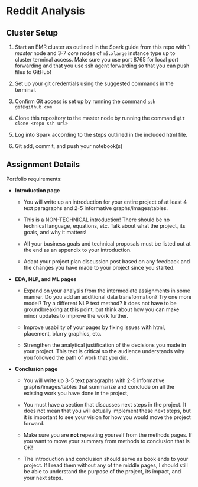 # Reddit Analysis

## Cluster Setup

1.  Start an EMR cluster as outlined in the Spark guide from this repo with 1 *master* node and 3-7 *core* nodes of `m5.xlarge` instance type up to cluster terminal access. Make sure you use port 8765 for local port forwarding and that you use ssh agent forwarding so that you can push files to GitHub!

2.  Set up your git credentials using the suggested commands in the terminal.

3.  Confirm Git access is set up by running the command `ssh git@github.com`

4.  Clone this repository to the master node by running the command `git clone <repo ssh url>`

5.  Log into Spark according to the steps outlined in the included html file.

6.  Git add, commit, and push your notebook(s)

## Assignment Details 

Portfolio requirements:

-   **Introduction page**

    -   You will write up an introduction for your entire project of at least 4 text paragraphs and 2-5 informative graphs/images/tables.

    -   This is a NON-TECHNICAL introduction! There should be no technical language, equations, etc. Talk about what the project, its goals, and why it matters!

    -   All your business goals and technical proposals must be listed out at the end as an appendix to your introduction.

    -   Adapt your project plan discussion post based on any feedback and the changes you have made to your project since you started.

-   **EDA, NLP, and ML pages**

    -   Expand on your analysis from the intermediate assignments in some manner. Do you add an additional data transformation? Try one more model? Try a different NLP text method? It does not have to be groundbreaking at this point, but think about how you can make minor updates to improve the work further.

    -   Improve usability of your pages by fixing issues with html, placement, blurry graphics, etc.

    -   Strengthen the analytical justification of the decisions you made in your project. This text is critical so the audience understands why you followed the path of work that you did.

-   **Conclusion page**

    -   You will write up 3-5 text paragraphs with 2-5 informative graphs/images/tables that summarize and conclude on all the existing work you have done in the project,

    -   You must have a section that discusses next steps in the project. It does not mean that you will actually implement these next steps, but it is important to see your vision for how you would move the project forward.

    -   Make sure you are **not** repeating yourself from the methods pages. If you want to move your summary from methods to conclusion that is OK!

    -   The introduction and conclusion should serve as book ends to your project. If I read them without any of the middle pages, I should still be able to understand the purpose of the project, its impact, and your next steps.

